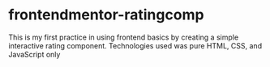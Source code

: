 # frontendmentor-ratingcomp
This is my first practice in using frontend basics by creating a simple interactive rating component. Technologies used was pure HTML, CSS, and JavaScript only
